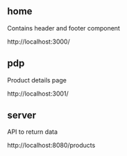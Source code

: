 ## home

Contains header and footer component

http://localhost:3000/

## pdp

Product details page

http://localhost:3001/

## server

API to return data

http://localhost:8080/products
